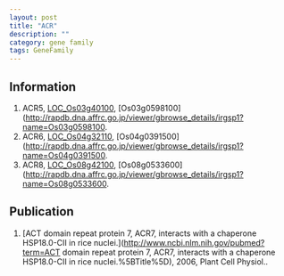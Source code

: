 ```yaml
---
layout: post
title: "ACR"
description: ""
category: gene family
tags: GeneFamily
---
```


## Information
1. ACR5, [LOC_Os03g40100](http://rice.plantbiology.msu.edu/cgi-bin/ORF_infopage.cgi?orf=LOC_Os03g40100), [Os03g0598100](http://rapdb.dna.affrc.go.jp/viewer/gbrowse_details/irgsp1?name=Os03g0598100.
2. ACR6, [LOC_Os04g32110](http://rice.plantbiology.msu.edu/cgi-bin/ORF_infopage.cgi?orf=LOC_Os04g32110), [Os04g0391500](http://rapdb.dna.affrc.go.jp/viewer/gbrowse_details/irgsp1?name=Os04g0391500.
3. ACR8, [LOC_Os08g42100](http://rice.plantbiology.msu.edu/cgi-bin/ORF_infopage.cgi?orf=LOC_Os08g42100), [Os08g0533600](http://rapdb.dna.affrc.go.jp/viewer/gbrowse_details/irgsp1?name=Os08g0533600.

## Publication
1. [ACT domain repeat protein 7, ACR7, interacts with a chaperone HSP18.0-CII in rice nuclei.](http://www.ncbi.nlm.nih.gov/pubmed?term=ACT domain repeat protein 7, ACR7, interacts with a chaperone HSP18.0-CII in rice nuclei.%5BTitle%5D), 2006, Plant Cell Physiol..



